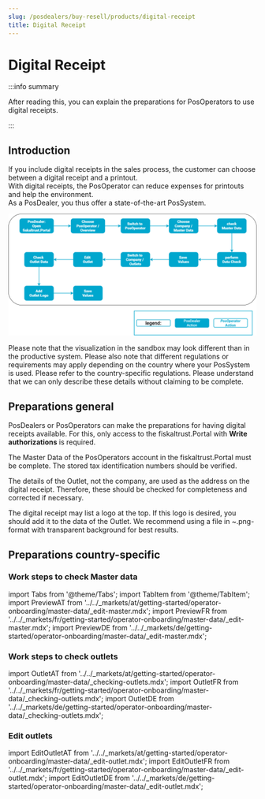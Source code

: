 ```yaml
---
slug: /posdealers/buy-resell/products/digital-receipt
title: Digital Receipt
---
```


# Digital Receipt

:::info summary

After reading this, you can explain the preparations for PosOperators to use digital receipts.

:::

## Introduction

If you include digital receipts in the sales process, the customer can choose between a digital receipt and a printout.  
With digital receipts, the PosOperator can reduce expenses for printouts and help the environment.  
As a PosDealer, you thus offer a state-of-the-art PosSystem.  


![receipt-chaining](../images/buy_resell-digital-receipt.png)

Please note that the visualization in the sandbox may look different than in the productive system.
Please also note that different regulations or requirements may apply depending on the country where your PosSystem is used. Please refer to the country-specific regulations. Please understand that we can only describe these details without claiming to be complete.

## Preparations general

PosDealers or PosOperators can make the preparations for having digital receipts available. For this, only access to the fiskaltrust.Portal with **Write authorizations** is required.  

The Master Data of the PosOperators account in the fiskaltrust.Portal must be complete. The stored tax identification numbers should be verified.  

The details of the Outlet, not the company, are used as the address on the digital receipt. Therefore, these should be checked for completeness and corrected if necessary.  

The digital receipt may list a logo at the top. If this logo is desired, you should add it to the data of the Outlet. 
We recommend using a file in ~.png-format with transparent background for best results. 

## Preparations country-specific

### Work steps to check Master data

import Tabs from '@theme/Tabs';
import TabItem from '@theme/TabItem';
import PreviewAT from '../../_markets/at/getting-started/operator-onboarding/master-data/_edit-master.mdx';
import PreviewFR from '../../_markets/fr/getting-started/operator-onboarding/master-data/_edit-master.mdx';
import PreviewDE from '../../_markets/de/getting-started/operator-onboarding/master-data/_edit-master.mdx';

<Tabs groupId="market">

  <TabItem value="AT" label="Austria">
    <PreviewAT />
  </TabItem>

  <TabItem value="FR" label="France">
    <PreviewFR />
  </TabItem>

  <TabItem value="DE" label="Germany">
    <PreviewDE />
  </TabItem>

</Tabs>

### Work steps to check outlets

import OutletAT from '../../_markets/at/getting-started/operator-onboarding/master-data/_checking-outlets.mdx';
import OutletFR from '../../_markets/fr/getting-started/operator-onboarding/master-data/_checking-outlets.mdx';
import OutletDE from '../../_markets/de/getting-started/operator-onboarding/master-data/_checking-outlets.mdx';

<Tabs groupId="market">

  <TabItem value="AT" label="Austria">
    <OutletAT />
  </TabItem>

  <TabItem value="FR" label="France">
    <OutletFR />
  </TabItem>

  <TabItem value="DE" label="Germany">
    <OutletDE />
  </TabItem>

</Tabs>

### Edit outlets

import EditOutletAT from '../../_markets/at/getting-started/operator-onboarding/master-data/_edit-outlet.mdx';
import EditOutletFR from '../../_markets/fr/getting-started/operator-onboarding/master-data/_edit-outlet.mdx';
import EditOutletDE from '../../_markets/de/getting-started/operator-onboarding/master-data/_edit-outlet.mdx';

<Tabs groupId="market">

  <TabItem value="AT" label="Austria">
    <EditOutletAT />
  </TabItem>

  <TabItem value="FR" label="France">
    <EditOutletFR />
  </TabItem>

  <TabItem value="DE" label="Germany">
    <EditOutletDE />
  </TabItem>

</Tabs>

<!-- 
import Tabs from '@theme/Tabs';
import TabItem from '@theme/TabItem';
import DigitalReceiptAT from '../../_markets/at/buy-resell/products/_digital-receipt.mdx';
import DigitalReceiptFR from '../../_markets/fr/buy-resell/products/_digital-receipt.mdx';
import DigitalReceiptDE from '../../_markets/de/buy-resell/products/_digital-receipt.mdx';

<Tabs groupId="market">

  <TabItem value="AT" label="Austria">
    <DigitalReceiptAT />
  </TabItem>

  <TabItem value="FR" label="France">
    <DigitalReceiptFR />
  </TabItem>

  <TabItem value="DE" label="Germany">
    <DigitalReceiptDE />
  </TabItem>

</Tabs> -->
